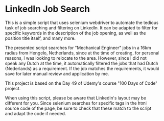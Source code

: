 # LinkedIn Job Search

This is a simple script that uses selenium webdriver to automate the tedious task of job searching and filtering on LinkedIn. It can be adapted to filter for specific keywords in the description of the job opening, as well as the position title itself, and many more.

The presented script searches for "Mechanical Engineer" jobs in a 16km radius from Hengelo, Netherlands, since at the time of creating, for personal reasons, I was looking to relocate to the area. However, since I did not speak any Dutch at the time, it automatically filtered the jobs that had Dutch (Nederlands) as a requirement. If the job matches the requirements, it would save for later manual review and application by me. 

This project is based on the Day 49 of Udemy's course "100 Days of Code" project.

When using this script, please be aware that LinkedIn's layout may be different for you. Since selenium searches for specific tags in the html source code of the page, be sure to check that these match to the script and adapt the code if needed.
